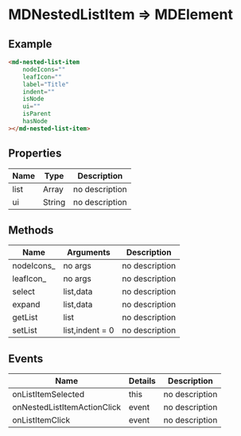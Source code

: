 # MDNestedListItem => MDElement

## Example
```html
<md-nested-list-item
    nodeIcons=""
    leafIcon=""
    label="Title"
    indent=""
    isNode
    ui=""
    isParent
    hasNode
></md-nested-list-item>
```

## Properties
Name | Type | Description
--- | --- | ---
list | Array | no description
ui | String | no description

## Methods
Name | Arguments | Description
--- | --- | ---
nodeIcons_ | no args | no description
leafIcon_ | no args | no description
select | list,data | no description
expand | list,data | no description
getList | list | no description
setList | list,indent = 0 | no description

## Events
Name | Details | Description
--- | --- | ---
onListItemSelected | this | no description
onNestedListItemActionClick | event | no description
onListItemClick | event | no description

